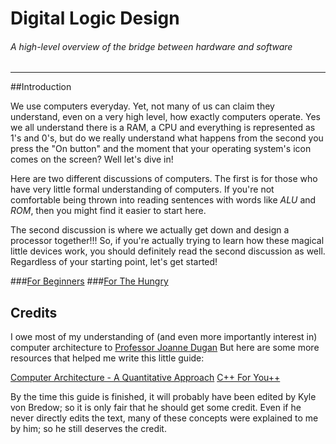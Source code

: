 # Digital Logic Design

###### A high-level overview of the bridge between hardware and software
-------



##Introduction 

We use computers everyday. Yet, not many of us can claim they understand, even on a very high level, how exactly computers operate. Yes we all understand there is a RAM, a CPU and everything is represented as 1's and 0's, but do we really understand what happens from the second you press the "On button" and the moment that your operating system's icon comes on the screen? Well let's dive in!

Here are two different discussions of computers. The first is for those who have very little formal understanding of computers. If you're not comfortable being thrown into reading sentences with words like _ALU_ and _ROM_, then you might find it easier to start here.

The second discussion is where we actually get down and design a processor together!!! So, if you're actually trying to learn how these magical little devices work, you should definitely read the second discussion as well. Regardless of your starting point, let's get started!

###[For Beginners](/beginner.md)
###[For The Hungry](/advanced.md)


## Credits
I owe most of my understanding of (and even more importantly interest in) computer architecture to [Professor Joanne Dugan](http://www.ece.virginia.edu/faculty/dugan.html) But here are some more resources that helped me write this little guide:

[Computer Architecture - A Quantitative Approach](http://www.amazon.com/Computer-Architecture-Fifth-Edition-Quantitative/dp/012383872X)
[C++ For You++](http://www.amazon.com/You-Introduction-Programming-Computer-Science/dp/0965485390)

By the time this guide is finished, it will probably have been edited by Kyle von Bredow; so it is only fair that he should get some credit. Even if he never directly edits the text, many of these concepts were explained to me by him; so he still deserves the credit.
